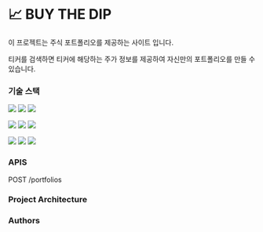 # 📈 BUY THE DIP
이 프로젝트는 주식 포트폴리오를 제공하는 사이트 입니다.

티커를 검색하면 티커에 해당하는 주가 정보를 제공하여 자신만의 포트폴리오를 만들 수 있습니다.

### 기술 스택
<img src="https://img.shields.io/badge/node.js-339933?style=for-the-badge&logo=Node.js&logoColor=white"> <img src="https://img.shields.io/badge/mysql-4479A1?style=for-the-badge&logo=mysql&logoColor=white"> <img src="https://img.shields.io/badge/react-61DAFB?style=for-the-badge&logo=react&logoColor=black"> 

<img src="https://img.shields.io/badge/nestjs-%23E0234E.svg?style=for-the-badge&logo=nestjs&logoColor=white"> <img src="https://img.shields.io/badge/typescript-%23007ACC.svg?style=for-the-badge&logo=typescript&logoColor=white"> <img src="https://img.shields.io/badge/-ElasticSearch-005571?style=for-the-badge&logo=elasticsearch"> 

<img src="https://img.shields.io/badge/github%20actions-%232671E5.svg?style=for-the-badge&logo=githubactions&logoColor=white"> <img src="https://img.shields.io/badge/AWS-%23FF9900.svg?style=for-the-badge&logo=amazon-aws&logoColor=white"> <img src="https://img.shields.io/badge/-jest-%23C21325?style=for-the-badge&logo=jest&logoColor=white">

### APIS

POST /portfolios

### Project Architecture

### Authors
